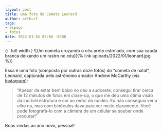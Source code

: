 ```yaml
---
layout: post
title: Uma foto do Cometa Leonard
author: arthurf
tags:
- espaço
- fotos
date: 2022-01-04 07:04 -0300
---
```

{: .full-width }
![Um cometa cruzando o céu preto estrelado, com sua cauda branca deixando um rastro no céu]({% link uploads/2022/01/leonard.jpg %})

Essa é uma foto (composta por outras doze fotos) do “cometa de natal”, Leonard, capturada pelo astrônomo amador Andrew McCarthy (via [Instagram](https://www.instagram.com/cosmic_background/)):

> “Apesar de estar bem baixo no céu a sudoeste, consegui tirar cerca de 12 minutos de fotos em close-up, o que me deu uma ótima visão da incrível estrutura e cor ao redor do núcleo. Eu não conseguia ver a olho nu, mas com binóculos dava para ver muito claramente. Você pode fotografá-lo com a câmera de um celular se souber onde procurar!”

Boas vindas ao ano novo, pessoal!

